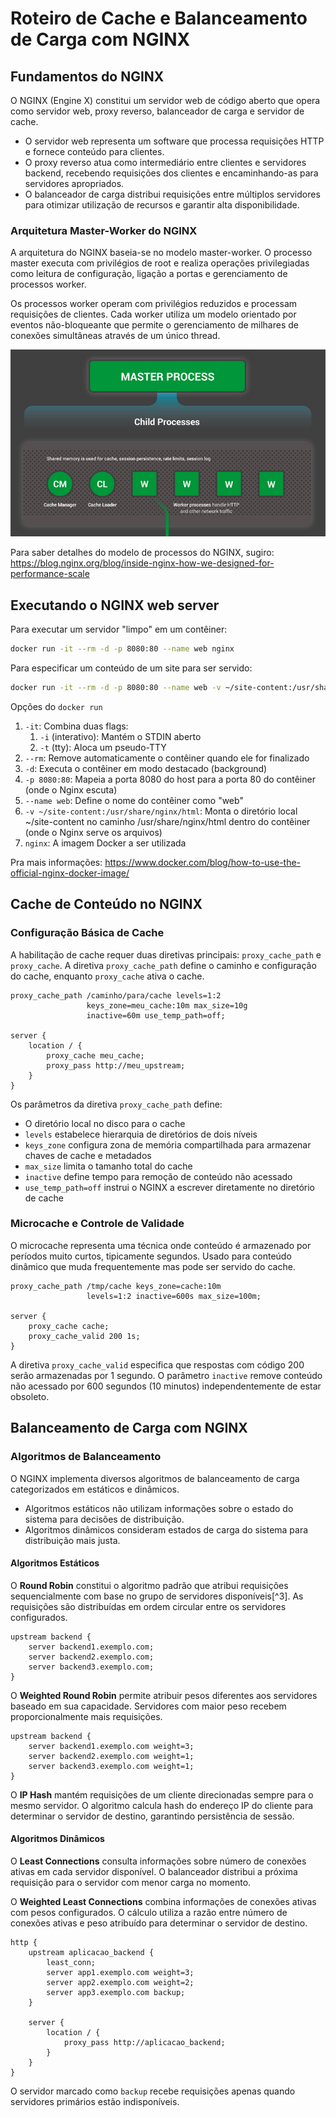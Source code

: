 # Roteiro de Cache e Balanceamento de Carga com NGINX

## Fundamentos do NGINX

O NGINX (Engine X) constitui um servidor web de código aberto que opera como servidor web, proxy reverso, balanceador de carga e servidor de cache.

- O servidor web representa um software que processa requisições HTTP e fornece conteúdo para clientes.
- O proxy reverso atua como intermediário entre clientes e servidores backend, recebendo requisições dos clientes e encaminhando-as para servidores apropriados.
- O balanceador de carga distribui requisições entre múltiplos servidores para otimizar utilização de recursos e garantir alta disponibilidade.

### Arquitetura Master-Worker do NGINX

A arquitetura do NGINX baseia-se no modelo master-worker. O processo master executa com privilégios de root e realiza operações privilegiadas como leitura de configuração, ligação a portas e gerenciamento de processos worker.

Os processos worker operam com privilégios reduzidos e processam requisições de clientes. Cada worker utiliza um modelo orientado por eventos não-bloqueante que permite o gerenciamento de milhares de conexões simultâneas através de um único thread.

![Modelo de Processos do NGINX](NGINX_process-model.png)

Para saber detalhes do modelo de processos do NGINX, sugiro: <https://blog.nginx.org/blog/inside-nginx-how-we-designed-for-performance-scale>

## Executando o NGINX web server

Para executar um servidor "limpo" em um contêiner:

```bash
docker run -it --rm -d -p 8080:80 --name web nginx
```

Para especificar um conteúdo de um site para ser servido:

```bash
docker run -it --rm -d -p 8080:80 --name web -v ~/site-content:/usr/share/nginx/html nginx
```

Opções do `docker run`

1. `-it`: Combina duas flags:
    1. `-i` (interativo): Mantém o STDIN aberto
    1. `-t` (tty): Aloca um pseudo-TTY
1. `--rm`: Remove automaticamente o contêiner quando ele for finalizado
1. `-d`: Executa o contêiner em modo destacado (background)
1. `-p 8080:80`: Mapeia a porta 8080 do host para a porta 80 do contêiner (onde o Nginx escuta)
1. `--name web`: Define o nome do contêiner como "web"
1. `-v ~/site-content:/usr/share/nginx/html`: Monta o diretório local ~/site-content no caminho /usr/share/nginx/html dentro do contêiner (onde o Nginx serve os arquivos)
1. `nginx`: A imagem Docker a ser utilizada

Pra mais informações: <https://www.docker.com/blog/how-to-use-the-official-nginx-docker-image/>

## Cache de Conteúdo no NGINX

### Configuração Básica de Cache

A habilitação de cache requer duas diretivas principais: `proxy_cache_path` e `proxy_cache`. A diretiva `proxy_cache_path` define o caminho e configuração do cache, enquanto `proxy_cache` ativa o cache.

```nginx
proxy_cache_path /caminho/para/cache levels=1:2 
                 keys_zone=meu_cache:10m max_size=10g 
                 inactive=60m use_temp_path=off;

server {
    location / {
        proxy_cache meu_cache;
        proxy_pass http://meu_upstream;
    }
}
```

Os parâmetros da diretiva `proxy_cache_path` define:

- O diretório local no disco para o cache
- `levels` estabelece hierarquia de diretórios de dois níveis
- `keys_zone` configura zona de memória compartilhada para armazenar chaves de cache e metadados
- `max_size` limita o tamanho total do cache
- `inactive` define tempo para remoção de conteúdo não acessado
- `use_temp_path=off` instrui o NGINX a escrever diretamente no diretório de cache


### Microcache e Controle de Validade

O microcache representa uma técnica onde conteúdo é armazenado por períodos muito curtos, tipicamente segundos. Usado para conteúdo dinâmico que muda frequentemente mas pode ser servido do cache.

```nginx
proxy_cache_path /tmp/cache keys_zone=cache:10m 
                 levels=1:2 inactive=600s max_size=100m;

server {
    proxy_cache cache;
    proxy_cache_valid 200 1s;
}
```

A diretiva `proxy_cache_valid` especifica que respostas com código 200 serão armazenadas por 1 segundo. O parâmetro `inactive` remove conteúdo não acessado por 600 segundos (10 minutos) independentemente de estar obsoleto.

## Balanceamento de Carga com NGINX

### Algoritmos de Balanceamento

O NGINX implementa diversos algoritmos de balanceamento de carga categorizados em estáticos e dinâmicos.

- Algoritmos estáticos não utilizam informações sobre o estado do sistema para decisões de distribuição.
- Algoritmos dinâmicos consideram estados de carga do sistema para distribuição mais justa.

#### Algoritmos Estáticos

O **Round Robin** constitui o algoritmo padrão que atribui requisições sequencialmente com base no grupo de servidores disponíveis[^3]. As requisições são distribuídas em ordem circular entre os servidores configurados.

```nginx
upstream backend {
    server backend1.exemplo.com;
    server backend2.exemplo.com;
    server backend3.exemplo.com;
}
```

O **Weighted Round Robin** permite atribuir pesos diferentes aos servidores baseado em sua capacidade. Servidores com maior peso recebem proporcionalmente mais requisições.

```nginx
upstream backend {
    server backend1.exemplo.com weight=3;
    server backend2.exemplo.com weight=1;
    server backend3.exemplo.com weight=1;
}
```

O **IP Hash** mantém requisições de um cliente direcionadas sempre para o mesmo servidor. O algoritmo calcula hash do endereço IP do cliente para determinar o servidor de destino, garantindo persistência de sessão.

#### Algoritmos Dinâmicos

O **Least Connections** consulta informações sobre número de conexões ativas em cada servidor disponível. O balanceador distribui a próxima requisição para o servidor com menor carga no momento.

O **Weighted Least Connections** combina informações de conexões ativas com pesos configurados. O cálculo utiliza a razão entre número de conexões ativas e peso atribuído para determinar o servidor de destino.

```nginx
http {
    upstream aplicacao_backend {
        least_conn;
        server app1.exemplo.com weight=3;
        server app2.exemplo.com weight=2;
        server app3.exemplo.com backup;
    }
    
    server {
        location / {
            proxy_pass http://aplicacao_backend;
        }
    }
}
```

O servidor marcado como `backup` recebe requisições apenas quando servidores primários estão indisponíveis.

